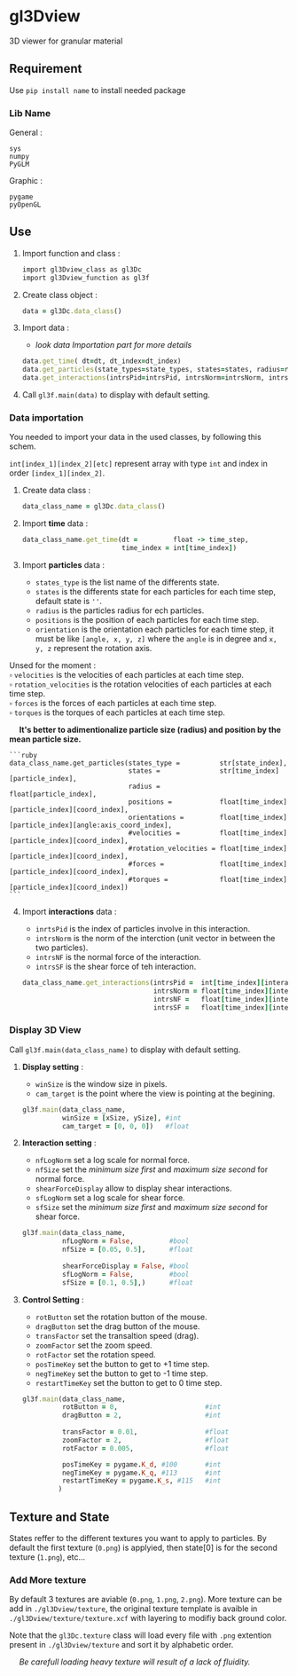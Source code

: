 # gl3Dview
3D viewer for granular material

## Requirement

Use ```pip install name``` to install needed package

### Lib Name

General :

```
sys
numpy
PyGLM
```

Graphic :

```
pygame
pyOpenGL
```

## Use

1. Import function and class :
   ```ruby
   import gl3Dview_class as gl3Dc
   import gl3Dview_function as gl3f
   ```

2. Create class object :
   ```ruby
   data = gl3Dc.data_class()
   ```

3. Import data :
   + *look data Importation part for more details*
   ```ruby
   data.get_time( dt=dt, dt_index=dt_index)
   data.get_particles(state_types=state_types, states=states, radius=radius, positions=positions, orientations=orientations)
   data.get_interactions(intrsPid=intrsPid, intrsNorm=intrsNorm, intrsNF=intrsNF, intrsSF=intrsSF)
   ```

5. Call ```gl3f.main(data)``` to display with default setting.

### Data importation
You needed to import your data in the used classes, by following this schem. 

`int[index_1][index_2][etc]` represent array with type `int` and index in order `[index_1][index_2]`.


1. Create data class :

   ```ruby
   data_class_name = gl3Dc.data_class()
   ```

2. Import **time** data :
   ```ruby
   data_class_name.get_time(dt =         float -> time_step,    
                            time_index = int[time_index])
   ```
   
3. Import **particles** data :
    
    + `states_type` is the list name of the differents state.
    + `states` is the differents state for each particles for each time step, default state is `''`.
    + `radius` is the particles radius for ech particles.
    + `positions` is the position of each particles for each time step.
    + `orientation` is the orientation each particles for each time step, it must be like `[angle, x, y, z]` where the `angle` is in degree and `x, y, z` represent the rotation axis.

Unsed for the moment :  <br />
   ▫️ `velocities` is the velocities of each particles at each time step.  <br />
   ▫️ `rotation_velocities` is the rotation velocities of each particles at each time step. <br />
   ▫️ `forces` is the forces of each particles at each time step. <br />
   ▫️ `torques` is the torques of each particles at each time step. <br />

  
&emsp; **It's better to adimentionalize particle size (radius) and position by the mean particle size.**
   
    ```ruby
    data_class_name.get_particles(states_type =          str[state_index],
                                  states =               str[time_index][particle_index],
                                  radius =               float[particle_index],
                                  positions =            float[time_index][particle_index][coord_index],
                                  orientations =         float[time_index][particle_index][angle:axis_coord_index],
                                  #velocities =          float[time_index][particle_index][coord_index],
                                  #rotation_velocities = float[time_index][particle_index][coord_index],
                                  #forces =              float[time_index][particle_index][coord_index],
                                  #torques =             float[time_index][particle_index][coord_index])
    ```

4. Import **interactions** data :
    
    + `inrtsPid` is the index of particles involve in this interaction.
    + `intrsNorm` is the norm of the interction (unit vector in between the two particles).
    + `intrsNF` is the normal force of the interaction.
    + `intrsSF` is the shear force of teh interaction.

  
   ```ruby
   data_class_name.get_interactions(intrsPid =  int[time_index][interactions_index][p1_index:p2_index],
                                    intrsNorm = float[time_index][interactions_index][coord_index],
                                    intrsNF =   float[time_index][interactions_index][coord_index],
                                    intrsSF =   float[time_index][interactions_index][coord_index],)
   ```

### Display 3D View

Call ```gl3f.main(data_class_name)``` to display with default setting.

1. **Display setting** :
    
   + `winSize` is the window size in pixels.
   + `cam_target` is the point where the view is pointing at the begining.

   ```ruby
   gl3f.main(data_class_name,
             winSize = [xSize, ySize], #int
             cam_target = [0, 0, 0])   #float
   ```

2. **Interaction setting** :

   + `nfLogNorm` set a log scale for normal force.
   + `nfSize` set the *minimum size first* and *maximum size second* for normal force.
   + `shearForceDisplay` allow to display shear interactions.
   + `sfLogNorm` set a log scale for shear force.
   + `sfSize` set the *minimum size first* and *maximum size second* for shear force.

   ```ruby
   gl3f.main(data_class_name,
             nfLogNorm = False,         #bool    
             nfSize = [0.05, 0.5],      #float
                   
             shearForceDisplay = False, #bool
             sfLogNorm = False,         #bool
             sfSize = [0.1, 0.5],)      #float
   ```


4. **Control Setting** :

   + `rotButton` set the rotation button of the mouse.
   + `dragButton` set the drag button of the mouse.
   + `transFactor` set the transaltion speed (drag).
   + `zoomFactor` set the zoom speed.
   + `rotFactor` set the rotation speed.
   + `posTimeKey` set the button to get to +1 time step.
   + `negTimeKey` set the button to get to -1 time step.
   + `restartTimeKey` set the button to get to 0 time step.


   ```ruby
   gl3f.main(data_class_name,
             rotButton = 0,                      #int
             dragButton = 2,                     #int
         
             transFactor = 0.01,                 #float
             zoomFactor = 2,                     #float
             rotFactor = 0.005,                  #float

             posTimeKey = pygame.K_d, #100       #int
             negTimeKey = pygame.K_q, #113       #int
             restartTimeKey = pygame.K_s, #115   #int
            )
   ```
## Texture and State

States reffer to the different textures you want to apply to particles. By default the first texture (`0.png`) is applyied, then state[0] is for the second texture (`1.png`), etc... 

### Add More texture

By default 3 textures are aviable (`0.png`, `1.png`, `2.png`). More texture can be add in ```./gl3Dview/texture```, the original texture template is avaible in ```./gl3Dview/texture/texture.xcf``` with layering to modifiy back ground color.

Note that the ```gl3Dc.texture``` class will load every file with ```.png``` extention present in ```./gl3Dview/texture``` and sort it by alphabetic order.

&emsp; *Be carefull loading heavy texture will result of a lack of fluidity.*




